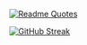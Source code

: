 [![Readme Quotes](https://quotes-github-readme.vercel.app/api?type=horizontal&theme=dark&quote=When%20a%20man%20ceases%20to%20understand%20something,%20he%20is%20on%20the%20right%20path&author=Max%20Frei)](https://github.com/piyushsuthar/github-readme-quotes)

[![GitHub Streak](https://streak-stats.demolab.com?user=Ekeleni&theme=modern-lilac&hide_border=true&border_radius=45&date_format=j%20M%5B%20Y%5D)](https://git.io/streak-stats)

